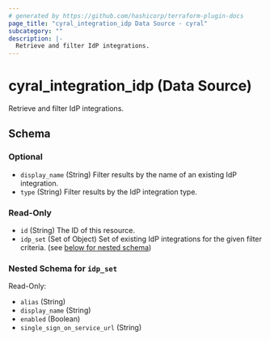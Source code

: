```yaml
---
# generated by https://github.com/hashicorp/terraform-plugin-docs
page_title: "cyral_integration_idp Data Source - cyral"
subcategory: ""
description: |-
  Retrieve and filter IdP integrations.
---
```


# cyral_integration_idp (Data Source)

Retrieve and filter IdP integrations.

<!-- schema generated by tfplugindocs -->

## Schema

### Optional

- `display_name` (String) Filter results by the name of an existing IdP integration.
- `type` (String) Filter results by the IdP integration type.

### Read-Only

- `id` (String) The ID of this resource.
- `idp_set` (Set of Object) Set of existing IdP integrations for the given filter criteria. (see [below for nested schema](#nestedatt--idp_set))

<a id="nestedatt--idp_set"></a>

### Nested Schema for `idp_set`

Read-Only:

- `alias` (String)
- `display_name` (String)
- `enabled` (Boolean)
- `single_sign_on_service_url` (String)
